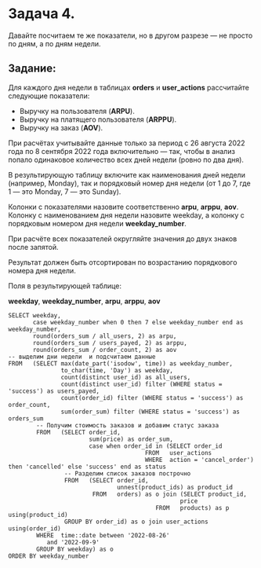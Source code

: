 # Задача 4.
Давайте посчитаем те же показатели, но в другом разрезе — не просто по дням, а по дням недели.

## Задание:

Для каждого дня недели в таблицах **orders** и **user_actions** рассчитайте следующие показатели:

 - Выручку на пользователя (**ARPU**).
 - Выручку на платящего пользователя (**ARPPU**).
 - Выручку на заказ (**AOV**).

При расчётах учитывайте данные только за период с 26 августа 2022 года по 8 сентября 2022 года включительно — так, чтобы в анализ попало одинаковое количество всех дней недели (ровно по два дня).

В результирующую таблицу включите как наименования дней недели (например, Monday), так и порядковый номер дня недели (от 1 до 7, где 1 — это Monday, 7 — это Sunday).

Колонки с показателями назовите соответственно **arpu**, **arppu**, **aov**. Колонку с наименованием дня недели назовите weekday, а колонку с порядковым номером дня недели **weekday_number**.

При расчёте всех показателей округляйте значения до двух знаков после запятой.

Результат должен быть отсортирован по возрастанию порядкового номера дня недели.

Поля в результирующей таблице: 

**weekday**, **weekday_number**, **arpu**, **arppu**, **aov**

```
SELECT weekday,
       case weekday_number when 0 then 7 else weekday_number end as weekday_number,
       round(orders_sum / all_users, 2) as arpu,
       round(orders_sum / users_payed, 2) as arppu,
       round(orders_sum / order_count, 2) as aov
-- выделим дни недели  и подсчитаем данные
FROM   (SELECT max(date_part('isodow', time)) as weekday_number,
               to_char(time, 'Day') as weekday,
               count(distinct user_id) as all_users,
               count(distinct user_id) filter (WHERE status = 'success') as users_payed,
               count(order_id) filter (WHERE status = 'success') as order_count,
               sum(order_sum) filter (WHERE status = 'success') as orders_sum
        -- Получим стоимость заказов и добавим статус заказа
        FROM   (SELECT order_id,
                       sum(price) as order_sum,
                       case when order_id in (SELECT order_id
                                       FROM   user_actions
                                       WHERE  action = 'cancel_order') then 'cancelled' else 'success' end as status
                -- Разделим список заказов построчно
                FROM   (SELECT order_id,
                               unnest(product_ids) as product_id
                        FROM   orders) as o join (SELECT product_id,
                                                 price
                                          FROM   products) as p using(product_id)
                GROUP BY order_id) as o join user_actions using(order_id)
        WHERE  time::date between '2022-08-26'
           and '2022-09-9'
        GROUP BY weekday) as o
ORDER BY weekday_number
```